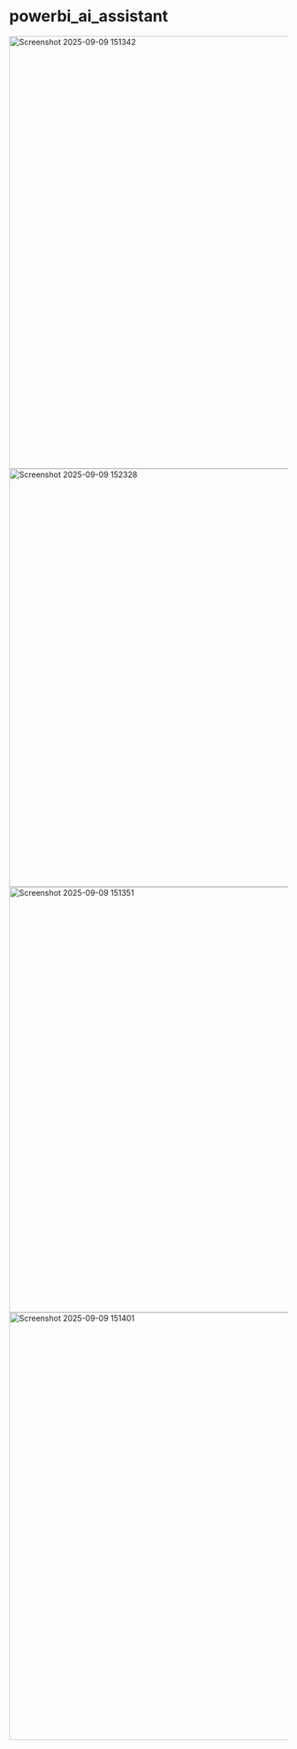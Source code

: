 # powerbi_ai_assistant
<img width="1383" height="782" alt="Screenshot 2025-09-09 151342" src="https://github.com/user-attachments/assets/8993f7ed-294f-4690-ac2e-573186a0b6b0" />
<img width="1372" height="756" alt="Screenshot 2025-09-09 152328" src="https://github.com/user-attachments/assets/fd5adc33-b75f-41c7-bd0a-16f1899ca857" />
<img width="1370" height="769" alt="Screenshot 2025-09-09 151351" src="https://github.com/user-attachments/assets/ed5e2f18-2a33-4b32-aed6-064d6d669570" />
<img width="1378" height="773" alt="Screenshot 2025-09-09 151401" src="https://github.com/user-attachments/assets/26a59147-a761-4c95-a330-3a6059987c9a" />

